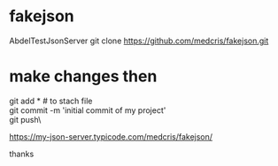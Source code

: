 # fakejson
AbdelTestJsonServer
git clone  https://github.com/medcris/fakejson.git
# make changes then 

git add * # to stach file \
git commit -m 'initial commit of my project' \
git push\

https://my-json-server.typicode.com/medcris/fakejson/






thanks
